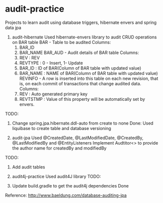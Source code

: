 # audit-practice
Projects to learn audit using database triggers, hibernate envers and spring data jpa

1. audit-hibernate
Used hibernate-envers library to audit CRUD operations on BAR table
BAR - Table to be audited
  Columns:
    1. BAR_ID
    2. BAR_NAME
BAR_AUD - Audit details of BAR table
  Columns:
    1. REV      : REV
    2. REVTYPE  : 0 - Insert, 1- Update 
    3. BAR_ID   : ID of BAR(Column of BAR table with updated value)
    4. BAR_NAME : NAME of BAR(Column of BAR table with updated value)
REVINFO - A row is inserted into this table on each new revision, that is, on each commit of transactions that change audited data. 
  Columns:
    1. REV      : Auto generated primary key
    2. REVTSTMP : Value of this property will be automatically set by envers.
    
TODO:
  1. Change spring.jpa.hibernate.ddl-auto from create to none 
      Done: Used liquibase to create table and database versioning


2. audit-jpa
Used @CreatedDate, @LastModifiedDate, @CreatedBy, @LastModifiedBy and @EntityListeners
Implement Audtitor<> to provide the author name for createdBy and modifiedBy

TODO: 
  1. Add audit tables

3. audit4j-practice
Used audit4J library
TODO: 
  1. Update build.gradle to get the audit4j dependencies
      Done

Reference: http://www.baeldung.com/database-auditing-jpa
